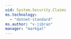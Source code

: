 ```yaml
---
uid: System.Security.Claims
ms.technology: 
  - "dotnet-standard"
ms.author: "v-jibran"
manager: "markgal"
---
```


